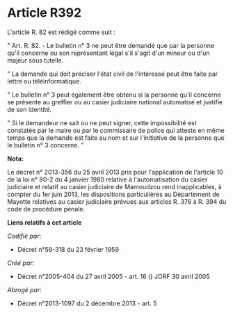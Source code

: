 # Article R392

L'article R. 82 est rédigé comme suit :

" Art. R. 82. - Le bulletin n° 3 ne peut être demandé que par la personne qu'il concerne ou son représentant légal s'il
s'agit d'un mineur ou d'un majeur sous tutelle.

" La demande qui doit préciser l'état civil de l'intéressé peut être faite par lettre ou téléinformatique.

" Le bulletin n° 3 peut également être obtenu si la personne qu'il concerne se présente au greffier ou au casier judiciaire
national automatisé et justifie de son identité.

" Si le demandeur ne sait ou ne peut signer, cette impossibilité est constatée par le maire ou par le commissaire de police
qui atteste en même temps que la demande est faite au nom et sur l'initiative de la personne que le bulletin n° 3 concerne. "

**Nota:**

Le décret n° 2013-356 du 25 avril 2013 pris pour l'application de l'article 10 de la loi n° 80-2 du 4 janvier 1980 relative à
l'automatisation du casier judiciaire et relatif au casier judiciaire de Mamoudzou rend inapplicables, à compter du 1er juin
2013, les dispositions particulières au Département de Mayotte relatives au casier judiciaire prévues aux articles R. 376 à
R. 394 du code de procédure pénale.

**Liens relatifs à cet article**

_Codifié par_:

  - Décret n°59-318 du 23 février 1959

_Créé par_:

  - Décret n°2005-404 du 27 avril 2005 - art. 16 () JORF 30 avril 2005

_Abrogé par_:

  - Décret n°2013-1097 du 2 décembre 2013 - art. 5
